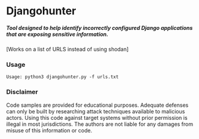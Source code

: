 # Djangohunter
##### Tool designed to help identify incorrectly configured Django applications that are exposing sensitive information.  
  
[Works on a list of URLS instead of using shodan]  
  
 ### Usage
 ```
Usage: python3 djangohunter.py -f urls.txt

```
### Disclaimer
Code samples are provided for educational purposes. Adequate defenses can only be built by researching attack techniques available to malicious actors. Using this code against target systems without prior permission is illegal in most jurisdictions. The authors are not liable for any damages from misuse of this information or code.


